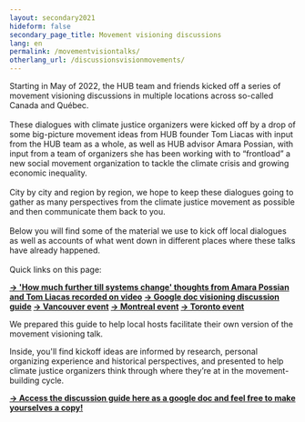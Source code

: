 ```yaml
---
layout: secondary2021
hideform: false
secondary_page_title: Movement visioning discussions
lang: en
permalink: /movementvisiontalks/
otherlang_url: /discussionsvisionmovements/
---
```

Starting in May of 2022, the HUB team and friends kicked off a series of movement visioning discussions in multiple locations across so-called Canada and Québec.<br/><br/>These dialogues with climate justice organizers were kicked off by a drop of some big-picture movement ideas from HUB founder Tom Liacas with input from the HUB team as a whole, as well as HUB advisor Amara Possian, with input from a team of organizers she has been working with to “frontload” a new social movement organization to tackle the climate crisis and growing economic inequality. <br/><br/>City by city and region by region, we hope to keep these dialogues going to gather as many perspectives from the climate justice movement as possible and then communicate them back to you.<br/><br/>Below you will find some of the material we use to kick off local dialogues as well as accounts of what went down in different places where these talks have already happened.<br/><br/>Quick links on this page:

**[→ 'How much further till systems change' thoughts from Amara Possian and Tom Liacas recorded on video](#video)
[→ Google doc visioning discussion guide](#guide)
[→ Vancouver event](#vancouver)
[→ Montreal event](#montreal)
[→ Toronto event](#toronto)**

<a name="video"></a>

<a name="guide"></a>

We prepared this guide to help local hosts facilitate their own version of the movement visioning talk.

Inside, you'll find kickoff ideas are informed by research, personal organizing experience and historical perspectives, and presented to help climate justice organizers think through where they’re at in the movement-building cycle. 

**[→ Access the discussion guide here as a google doc and feel free to make yourselves a copy!](https://docs.google.com/document/d/1lRdAIXUYJgW4PmzbYRs8t2ZgPd7AcIPCVpWUcQIPvnw/edit#heading=h.vowe6359cnaw)**

<a name="vancouver"></a>

<a name="montreal"></a>

<a name="toronto"></a>